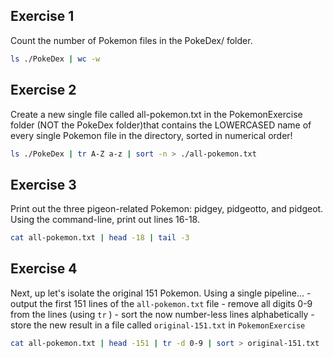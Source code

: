 ## Exercise 1
Count the number of Pokemon files in the PokeDex/ folder.

```bash
ls ./PokeDex | wc -w
```

## Exercise 2
Create a new single file called all-pokemon.txt in the PokemonExercise folder (NOT the PokeDex folder)that contains the LOWERCASED name of every single Pokemon file in the directory, sorted in numerical order! 

```bash
ls ./PokeDex | tr A-Z a-z | sort -n > ./all-pokemon.txt
```

## Exercise 3
 Print out the three pigeon-related Pokemon: pidgey, pidgeotto, and pidgeot.  Using the command-line, print out lines 16-18.

 ```bash
 cat all-pokemon.txt | head -18 | tail -3
 ```

 ## Exercise 4
 Next, up let's isolate the original 151 Pokemon.  Using a single pipeline...
    - output the first 151 lines of the `all-pokemon.txt` file
    - remove all digits 0-9 from the lines (using `tr` )
    - sort the now number-less lines alphabetically
    - store the new result in a file called `original-151.txt` in `PokemonExercise`

```bash
cat all-pokemon.txt | head -151 | tr -d 0-9 | sort > original-151.txt
```